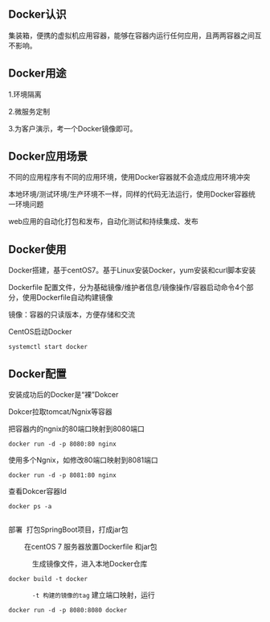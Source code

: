 ## Docker认识 ##
集装箱，便携的虚拟机应用容器，能够在容器内运行任何应用，且两两容器之间互不影响。

## Docker用途 ##
1.环境隔离

2.微服务定制

3.为客户演示，考一个Docker镜像即可。

## Docker应用场景 ##
不同的应用程序有不同的应用环境，使用Docker容器就不会造成应用环境冲突

本地环境/测试环境/生产环境不一样，同样的代码无法运行，使用Docker容器统一环境问题

web应用的自动化打包和发布，自动化测试和持续集成、发布

## Docker使用 ##
Docker搭建，基于centOS7。基于Linux安装Docker，yum安装和curl脚本安装

Dockerfile
配置文件，分为基础镜像/维护者信息/镜像操作/容器启动命令4个部分，使用Dockerfile自动构建镜像

镜像：容器的只读版本，方便存储和交流

CentOS启动Docker

    systemctl start docker
## Docker配置 ##
安装成功后的Docker是“裸”Dokcer

Dokcer拉取tomcat/Ngnix等容器

把容器内的ngnix的80端口映射到8080端口

    docker run -d -p 8080:80 nginx
使用多个Ngnix，如修改80端口映射到8081端口

    docker run -d -p 8081:80 nginx
查看Dokcer容器Id

    docker ps -a
     

部署
 打包SpringBoot项目，打成jar包

        在centOS 7 服务器放置Dockerfile 和jar包

            生成镜像文件，进入本地Docker仓库

    docker build -t docker
            `-t 构建的镜像的tag`
建立端口映射，运行

    docker run -d -p 8080:8080 docker
